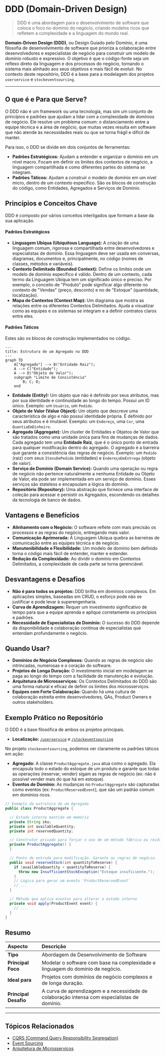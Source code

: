 # DDD (Domain-Driven Design)

> DDD é uma abordagem para o desenvolvimento de software que coloca o foco no domínio do negócio, criando modelos ricos
> que refletem a complexidade e a linguagem do mundo real.

**Domain-Driven Design (DDD)**, ou Design Guiado pelo Domínio, é uma filosofia de desenvolvimento de software que
prioriza a colaboração entre desenvolvedores e especialistas de negócio para construir um modelo de domínio robusto e
expressivo. O objetivo é que o código-fonte seja um reflexo direto da linguagem e dos processos do negócio, tornando o
sistema mais alinhado aos seus objetivos e mais fácil de evoluir. No contexto deste repositório, DDD é a base para a
modelagem dos projetos `userservice` e `stockeventsourcing`.

---

## O que é e Para que Serve?

O DDD não é um framework ou uma tecnologia, mas sim um conjunto de princípios e padrões que ajudam a lidar com a
complexidade de domínios de negócio. Ele resolve um problema comum: o distanciamento entre a equipe técnica e a área de
negócio, que muitas vezes resulta em software que não atende às necessidades reais ou que se torna frágil e difícil de
manter.

Para isso, o DDD se divide em dois conjuntos de ferramentas:

* **Padrões Estratégicos:** Ajudam a entender e organizar o domínio em um nível macro. Focam em definir os limites dos
  contextos de negócio, a linguagem compartilhada e como diferentes partes do sistema se integram.
* **Padrões Táticos:** Ajudam a construir o modelo de domínio em um nível micro, dentro de um contexto específico. São
  os blocos de construção do código, como Entidades, Agregados e Serviços de Domínio.

## Princípios e Conceitos Chave

DDD é composto por vários conceitos interligados que formam a base da sua aplicação.

#### Padrões Estratégicos

* **Linguagem Ubíqua (Ubiquitous Language):** A criação de uma linguagem comum, rigorosa e compartilhada entre
  desenvolvedores e especialistas de domínio. Essa linguagem deve ser usada em conversas, diagramas, documentos e,
  principalmente, no código (nomes de classes, métodos e variáveis).
* **Contexto Delimitado (Bounded Context):** Define os limites onde um modelo de domínio específico é válido. Dentro de
  um contexto, cada termo da Linguagem Ubíqua tem um significado único e preciso. Por exemplo, o conceito de "Produto"
  pode significar algo diferente no contexto de "Vendas" (preço, desconto) e no de "Estoque" (quantidade, localização).
* **Mapa de Contextos (Context Map):** Um diagrama que mostra as relações entre os diferentes Contextos Delimitados.
  Ajuda a visualizar como as equipes e os sistemas se integram e a definir contratos claros entre eles.

#### Padrões Táticos

Estes são os blocos de construção implementados no código.

```mermaid
---
title: Estrutura de um Agregado no DDD
---
graph TD
    A["Agregado"] --> B("Entidade Raiz");
    A --> C("Entidade");
    A --> D("Objeto de Valor");
    subgraph "Limite de Consistência"
        B; C; D;
    end
```

* **Entidade (Entity):** Um objeto que não é definido por seus atributos, mas por sua identidade e continuidade ao longo
  do tempo. Possui um ID único. Exemplo: um `Usuário`, um `Pedido`.
* **Objeto de Valor (Value Object):** Um objeto que descreve uma característica de algo e não possui identidade própria.
  É definido por seus atributos e é imutável. Exemplo: um `Endereço`, uma `Cor`, uma `QuantiaEmDinheiro`.
* **Agregado (Aggregate):** Um cluster de Entidades e Objetos de Valor que são tratados como uma unidade única para fins
  de mudanças de dados. Cada agregado tem uma **Entidade Raiz**, que é o único ponto de entrada para qualquer
  modificação dentro do agregado. O agregado é a barreira que garante a consistência das regras de negócio. Exemplo: um
  `Pedido` (raiz) com seus `ItensDePedido` (entidades) e `EndereçoDeEntrega` (objeto de valor).
* **Serviço de Domínio (Domain Service):** Quando uma operação ou regra de negócio não pertence naturalmente a nenhuma
  Entidade ou Objeto de Valor, ela pode ser implementada em um serviço de domínio. Esses serviços são stateless e
  encapsulam a lógica do domínio.
* **Repositório (Repository):** Uma abstração que fornece uma interface de coleção para acessar e persistir os
  Agregados, escondendo os detalhes da tecnologia de banco de dados.

## Vantagens e Benefícios

* **Alinhamento com o Negócio:** O software reflete com mais precisão os processos e as regras do negócio, entregando
  mais valor.
* **Comunicação Aprimorada:** A Linguagem Ubíqua quebra as barreiras de comunicação entre as equipes técnica e de
  negócio.
* **Manutenibilidade e Flexibilidade:** Um modelo de domínio bem definido torna o código mais fácil de entender, manter
  e estender.
* **Redução da Complexidade:** Ao dividir o domínio em Contextos Delimitados, a complexidade de cada parte se torna
  gerenciável.

## Desvantagens e Desafios

* **Não é para todos os projetos:** DDD brilha em domínios complexos. Em aplicações simples, baseadas em CRUD, o esforço
  pode não se justificar e pode levar à superengenharia.
* **Curva de Aprendizagem:** Requer um investimento significativo de tempo para que a equipe aprenda e aplique
  corretamente os princípios e padrões.
* **Necessidade de Especialistas de Domínio:** O sucesso do DDD depende da disponibilidade e colaboração contínua de
  especialistas que entendam profundamente o negócio.

## Quando Usar?

* **Domínios de Negócio Complexos:** Quando as regras de negócio são intrincadas, numerosas e o coração do software.
* **Projetos de Longa Duração:** O investimento inicial em modelagem se paga ao longo do tempo com a facilidade de
  manutenção e evolução.
* **Arquitetura de Microsserviços:** Os Contextos Delimitados do DDD são uma forma natural e eficaz de definir os
  limites dos microsserviços.
* **Equipes com Forte Colaboração:** Quando há uma cultura de colaboração estreita entre desenvolvedores, QAs, Product
  Owners e outros stakeholders.

## Exemplo Prático no Repositório

O DDD é a base filosófica de ambos os projetos principais.

* **Localização:** [`/userservice`](https://github.com/JulianeMaran32/SoftwareArchitecture/tree/main/userservice) e [
  `/stockeventsourcing`](https://github.com/JulianeMaran32/SoftwareArchitecture/tree/main/stockeventsourcing)

No projeto `stockeventsourcing`, podemos ver claramente os padrões táticos em ação:

* **Agregado:** A classe `ProductAggregate.java` atua como o agregado. Ela encapsula todo o estado do estoque de um
  produto e garante que todas as operações (reservar, vender) sigam as regras de negócio (ex: não é possível vender mais
  do que há em estoque).
* **Eventos de Domínio:** As mudanças no `ProductAggregate` são capturadas como eventos (ex: `ProductReservedEvent`),
  que são um padrão comum em domínios ricos.

```java
// Exemplo da estrutura de um Agregado
public class ProductAggregate {

  // Estado interno mantido em memória
  private String sku;
  private int availableQuantity;
  private int reservedQuantity;

  // Construtor privado para forçar o uso de um método fábrica ou reidratação
  private ProductAggregate() {
  }

  // Ponto de entrada para modificação. Garante as regras de negócio.
  public void reserveStock(int quantityToReserve) {
    if (availableQuantity < quantityToReserve) {
      throw new InsufficientStockException("Estoque insuficiente.");
    }
    // Lógica para gerar um evento 'ProductReservedEvent'
    // ...
  }

  // Método que aplica eventos para alterar o estado interno
  private void apply(ProductEvent event) {
    // ...
  }
}
```

## Resumo

| Aspecto               | Descrição                                                                                    |
|:----------------------|:---------------------------------------------------------------------------------------------|
| **Tipo**              | Abordagem de Desenvolvimento de Software                                                     |
| **Principal Foco**    | Modelar o software com base na complexidade e linguagem do domínio de negócio.               |
| **Ideal para**        | Projetos com domínios de negócio complexos e de longa duração.                               |
| **Principal Desafio** | A curva de aprendizagem e a necessidade de colaboração intensa com especialistas de domínio. |

---

## Tópicos Relacionados

* [CQRS (Command Query Responsibility Segregation)](CQRS-(Command-Query-Responsibility-Segregation))
* [Event Sourcing](Event-Sourcing)
* [Arquitetura de Microsserviços](Microservices-Architecture.md)
